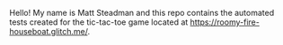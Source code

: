 Hello! My name is Matt Steadman and this repo contains the automated tests created for the tic-tac-toe game located at https://roomy-fire-houseboat.glitch.me/.

